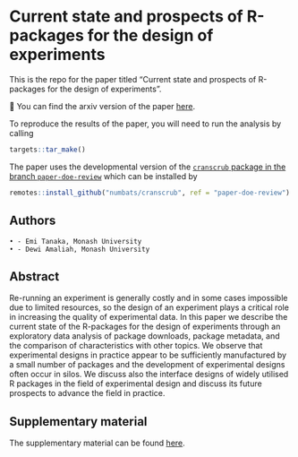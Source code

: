 
<!-- README.md is generated from README.Rmd. Please edit that file -->

# Current state and prospects of R-packages for the design of experiments

This is the repo for the paper titled “Current state and prospects of
R-packages for the design of experiments”.

📜 You can find the arxiv version of the paper
[here](https://arxiv.org/abs/2206.07532).

To reproduce the results of the paper, you will need to run the analysis
by calling

``` r
targets::tar_make()
```

The paper uses the developmental version of the [`cranscrub` package in
the branch
`paper-doe-review`](https://github.com/numbats/cranscrub/tree/paper-doe-review)
which can be installed by

``` r
remotes::install_github("numbats/cranscrub", ref = "paper-doe-review")
```

## Authors

    • - Emi Tanaka, Monash University
    • - Dewi Amaliah, Monash University

## Abstract

Re-running an experiment is generally costly and in some cases
impossible due to limited resources, so the design of an experiment
plays a critical role in increasing the quality of experimental data. In
this paper we describe the current state of the R-packages for the
design of experiments through an exploratory data analysis of package
downloads, package metadata, and the comparison of characteristics with
other topics. We observe that experimental designs in practice appear to
be sufficiently manufactured by a small number of packages and the
development of experimental designs often occur in silos. We discuss
also the interface designs of widely utilised R packages in the field of
experimental design and discuss its future prospects to advance the
field in practice.

## Supplementary material

The supplementary material can be found
[here](https://emitanaka.org/paper-DoE-review/supp.pdf).

